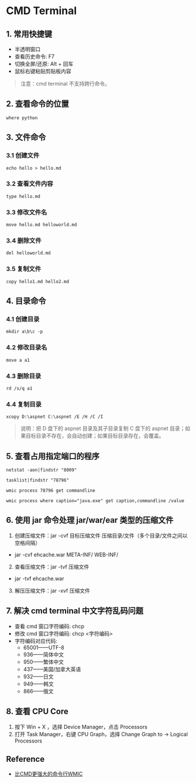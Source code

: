 # CMD Terminal

## 1. 常用快捷键
- 半透明窗口
- 查看历史命令: F7
- 切换全屏/还原: Alt + 回车 
- 鼠标右键粘贴剪贴板内容
>注意：cmd terminal 不支持跨行命令。
	
## 2. 查看命令的位置
```console
where python
```

## 3. 文件命令

### 3.1 创建文件
```console
echo hello > hello.md
```
### 3.2 查看文件内容
```console
type hello.md
```
### 3.3 修改文件名
```console
move hello.md helloworld.md
```
### 3.4 删除文件
```console
del helloworld.md
```
### 3.5 复制文件
```console
copy hello1.md hello2.md
```

## 4. 目录命令

### 4.1 创建目录
```console
mkdir a\b\c -p
```
### 4.2 修改目录名
```console
move a a1
```
### 4.3 删除目录
```console
rd /s/q a1
```
### 4.4 复制目录
```console
xcopy D:\aspnet C:\aspnet /E /H /C /I
```
>说明：把 D 盘下的 aspnet 目录及其子目录复制 C 盘下的 aspnet 目录；如果目标目录不存在，会自动创建；如果目标目录存在，会覆盖。

## 5. 查看占用指定端口的程序
```console
netstat -aon|findstr "8009"
```

```console
tasklist|findstr "78796"
```

```console
wmic process 78796 get commandline
```

```console
wmic process where caption="java.exe" get caption,commandline /value
```

## 6. 使用 jar 命令处理 jar/war/ear 类型的压缩文件
1. 创建压缩文件：jar -cvf 目标压缩文件 压缩目录/文件（多个目录/文件之间以空格间隔）
- jar -cvf ehcache.war META-INF/ WEB-INF/
2. 查看压缩文件：jar -tvf 压缩文件
- jar -tvf ehcache.war 
3. 解压压缩文件：jar -xvf 压缩文件

## 7. 解决 cmd terminal 中文字符乱码问题
- 查看 cmd 窗口字符编码: chcp 
- 修改 cmd 窗口字符编码: chcp <字符编码>
- 字符编码对应代码:
	- 65001——UTF-8
	- 936——简体中文
	- 950——繁体中文
	- 437——美国/加拿大英语
	- 932——日文
	- 949——韩文
	- 866——俄文

## 8. 查看 CPU Core 
1. 按下 Win + X ，选择 Device Manager，点击 Processors
2. 打开 Task Manager，右键 CPU Graph，选择 Change Graph to -> Logical Processors
	
## Reference
- [比CMD更强大的命令行WMIC](https://www.cnblogs.com/top5/p/3143837.html)
